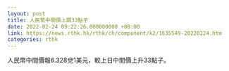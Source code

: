 ```yaml
---
layout: post
title: 人民幣中間價上調33點子
date: 2022-02-24 09:22:26.000000000 +08:00
link: https://news.rthk.hk/rthk/ch/component/k2/1635549-20220224.htm
categories: rthk
---
```


人民幣中間價報6.328兌1美元，較上日中間價上升33點子。
